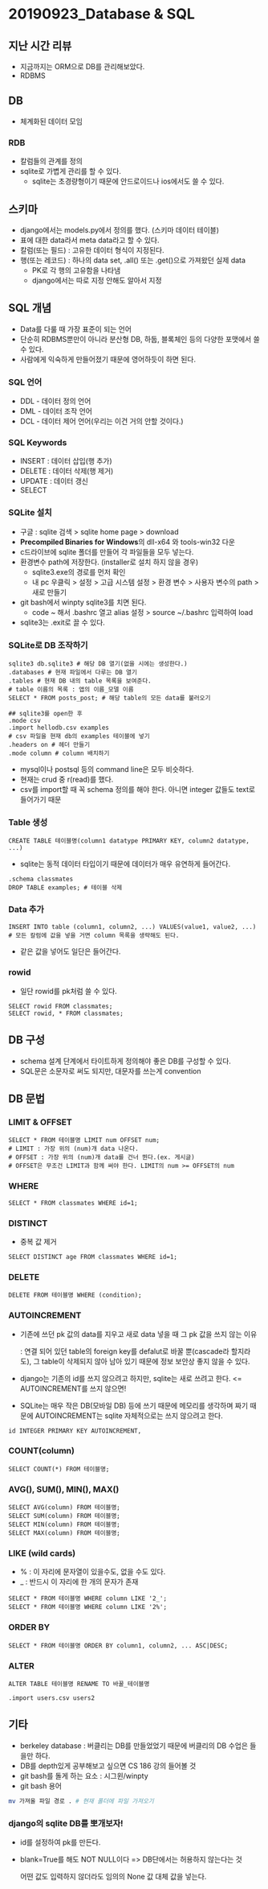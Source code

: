 

# 20190923_Database & SQL

## 지난 시간 리뷰

- 지금까지는 ORM으로 DB를 관리해보았다.
- RDBMS



## DB

- 체계화된 데이터 모임

### RDB

- 칼럼들의 관계를 정의
- sqlite로 가볍게 관리를 할 수 있다.
  - sqlite는 초경량형이기 때문에 안드로이드나 ios에서도 쓸 수 있다.



## 스키마

- django에서는 models.py에서 정의를 했다. (스키마 데이터 테이블)
- 표에 대한 data라서 meta data라고 할 수 있다.
- 칼럼(또는 필드) : 고유한 데이터 형식이 지정된다.
- 행(또는 레코드) : 하나의 data set, .all() 또는 .get()으로 가져왔던 실제 data
  - PK로 각 행의 고유함을 나타냄
  - django에서는 따로 지정 안해도 알아서 지정



## SQL 개념

- Data를 다룰 때 가장 표준이 되는 언어
- 단순히 RDBMS뿐만이 아니라 분산형 DB, 하둡, 블록체인 등의 다양한 포맷에서 쓸 수 있다.
- 사람에게 익숙하게 만들어졌기 때문에 영어하듯이 하면 된다.

### SQL 언어

- DDL - 데이터 정의 언어
- DML - 데이터 조작 언어
- DCL - 데이터 제어 언어(우리는 이건 거의 안할 것이다.)

### SQL Keywords

- INSERT : 데이터 삽입(행 추가)
- DELETE : 데이터 삭제(행 제거)
- UPDATE : 데이터 갱신
- SELECT

### SQLite 설치

- 구글 : sqlite 검색 > sqlite home page > download
- **Precompiled Binaries for Windows**의  dll-x64 와  tools-win32 다운
- c드라이브에 sqlite 폴더를 만들어 각 파일들을 모두 넣는다.
- 환경변수 path에 저장한다. (installer로 설치 하지 않을 경우)
  - sqlite3.exe의 경로를 먼저 확인
  - 내 pc 우클릭 > 설정 > 고급 시스템 설정 > 환경 변수 > 사용자 변수의 path > 새로 만들기
- git bash에서 winpty sqlite3를 치면 된다.
  - code ~ 해서 .bashrc 열고 alias 설정 > source ~/.bashrc 입력하여 load
- sqlite3는 .exit로 끌 수 있다.



### SQLite로 DB 조작하기

```sqlite
sqlite3 db.sqlite3 # 해당 DB 열기(없을 시에는 생성한다.)
.databases # 현재 파일에서 다루는 DB 열기
.tables # 현재 DB 내의 table 목록을 보여준다.
# table 이름의 목록 : 앱의 이름_모델 이름
SELECT * FROM posts_post; # 해당 table의 모든 data를 불러오기

## sqlite3를 open한 후
.mode csv
.import hellodb.csv examples
# csv 파일을 현재 db의 examples 테이블에 넣기
.headers on # 헤더 만들기
.mode column # column 배치하기
```

- mysql이나 postsql 등의 command line은 모두 비슷하다.
- 현재는 crud 중 r(read)를 했다.
- csv를 import할 때 꼭 schema 정의를 해야 한다. 아니면 integer 값들도 text로 들어가기 때문

### Table 생성

```sqlite
CREATE TABLE 테이블명(column1 datatype PRIMARY KEY, column2 datatype, ...)
```

- sqlite는 동적 데이터 타입이기 때문에 데이터가 매우 유연하게 들어간다.

```
.schema classmates
DROP TABLE examples; # 테이블 삭제
```



### Data 추가

```sqlite
INSERT INTO table (column1, column2, ...) VALUES(value1, value2, ...)
# 모든 칼럼에 값을 넣을 거면 column 목록을 생략해도 된다.
```

- 같은 값을 넣어도 일단은 들어간다.

### rowid

- 일단 rowid를 pk처럼 쓸 수 있다.

```
SELECT rowid FROM classmates;
SELECT rowid, * FROM classmates;
```



## DB 구성

- schema 설계 단계에서 타이트하게 정의해야 좋은 DB를 구성할 수 있다.
- SQL문은 소문자로 써도 되지만, 대문자를 쓰는게 convention

## DB 문법

### LIMIT & OFFSET

```sqlite
SELECT * FROM 테이블명 LIMIT num OFFSET num;
# LIMIT : 가장 위의 (num)개 data 나온다.
# OFFSET : 가장 위의 (num)개 data를 건너 뛴다.(ex. 게시글)
# OFFSET은 무조건 LIMIT과 함께 써야 한다. LIMIT의 num >= OFFSET의 num
```

### WHERE

```sqlite
SELECT * FROM classmates WHERE id=1;
```

### DISTINCT

- 중복 값 제거

```
SELECT DISTINCT age FROM classmates WHERE id=1;
```

### DELETE

```
DELETE FROM 테이블명 WHERE (condition);
```

### AUTOINCREMENT

- 기존에 쓰던 pk 값의 data를 지우고 새로 data 넣을 때 그 pk 값을 쓰지 않는 이유

  : 연결 되어 있던 table의 foreign key를 defalut로 바꿀 뿐(cascade라 할지라도), 그 table이 삭제되지 않아 남아 있기 때문에 정보 보안상 좋지 않을 수 있다.

- django는 기존의 id를 쓰지 않으려고 하지만, sqlite는 새로 쓰려고 한다. <= AUTOINCREMENT를 쓰지 않으면!

- SQLite는 매우 작은 DB(모바일 DB) 등에 쓰기 때문에 메모리를 생각하며 짜기 때문에 AUTOINCREMENT는 sqlite 자체적으로는 쓰지 않으려고 한다.

```sqlite
id INTEGER PRIMARY KEY AUTOINCREMENT,
```

### COUNT(column)

```sqlite
SELECT COUNT(*) FROM 테이블명;
```

### AVG(), SUM(), MIN(), MAX()

```sqlite
SELECT AVG(column) FROM 테이블명;
SELECT SUM(column) FROM 테이블명;
SELECT MIN(column) FROM 테이블명;
SELECT MAX(column) FROM 테이블명;
```

### LIKE (wild cards)

- % : 이 자리에 문자열이 있을수도, 없을 수도 있다.
- _ : 반드시 이 자리에 한 개의 문자가 존재

```sqlite
SELECT * FROM 테이블명 WHERE column LIKE '2_';
SELECT * FROM 테이블명 WHERE column LIKE '2%';
```

### ORDER BY

```sqlite
SELECT * FROM 테이블명 ORDER BY column1, column2, ... ASC|DESC;
```



### ALTER

```sqlite
ALTER TABLE 테이블명 RENAME TO 바꿀_테이블명
```

```
.import users.csv users2
```



## 기타

- berkeley database : 버클리는 DB를 만들었었기 때문에 버클리의 DB 수업은 들을만 하다.
- DB를 depth있게 공부해보고 싶으면 CS 186 강의 들어볼 것
- git bash를 돌게 하는 요소 : 시그윈/winpty
- git bash 용어

```bash
mv 가져올 파일 경로 . # 현재 폴더에 파일 가져오기
```



### django의 sqlite DB를 뽀개보자!

- id를 설정하여 pk를 만든다.

- blank=True를 해도 NOT NULL이다 => DB단에서는 허용하지 않는다는 것

  어떤 값도 입력하지 않더라도 임의의 None 값 대체 값을 넣는다.

